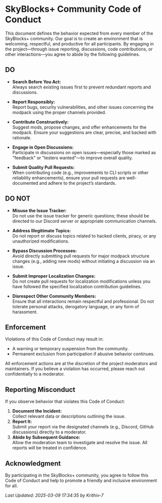 # SkyBlocks+ Community Code of Conduct

This document defines the behavior expected from every member of the SkyBlocks+ community. Our goal is to create an environment that is welcoming, respectful, and productive for all participants. By engaging in the project—through issue reporting, discussions, code contributions, or other interactions—you agree to abide by the following guidelines.

## DO

- **Search Before You Act:**  
  Always search existing issues first to prevent redundant reports and discussions.
  
- **Report Responsibly:**  
  Report bugs, security vulnerabilities, and other issues concerning the modpack using the proper channels provided.
  
- **Contribute Constructively:**  
  Suggest mods, propose changes, and offer enhancements for the modpack. Ensure your suggestions are clear, precise, and backed with rationale.
  
- **Engage in Open Discussions:**  
  Participate in discussions on open issues—especially those marked as "feedback" or "testers wanted"—to improve overall quality.
  
- **Submit Quality Pull Requests:**  
  When contributing code (e.g., improvements to CLI scripts or other reliability enhancements), ensure your pull requests are well-documented and adhere to the project’s standards.

## DO NOT

- **Misuse the Issue Tracker:**  
  Do not use the issue tracker for generic questions; these should be directed to our Discord server or appropriate communication channels.
  
- **Address Illegitimate Topics:**  
  Do not report or discuss topics related to hacked clients, piracy, or any unauthorized modifications.
  
- **Bypass Discussion Processes:**  
  Avoid directly submitting pull requests for major modpack structure changes (e.g., adding new mods) without initiating a discussion via an issue.
  
- **Submit Improper Localization Changes:**  
  Do not create pull requests for localization modifications unless you have followed the specified localization contribution guidelines.
  
- **Disrespect Other Community Members:**  
  Ensure that all interactions remain respectful and professional. Do not tolerate personal attacks, derogatory language, or any form of harassment.

## Enforcement

Violations of this Code of Conduct may result in:
- A warning or temporary suspension from the community.
- Permanent exclusion from participation if abusive behavior continues.
  
All enforcement actions are at the discretion of the project moderators and maintainers. If you believe a violation has occurred, please reach out confidentially to a moderator.

## Reporting Misconduct

If you observe behavior that violates this Code of Conduct:
1. **Document the Incident:**  
   Collect relevant data or descriptions outlining the issue.
2. **Report It:**  
   Submit your report via the designated channels (e.g., Discord, GitHub discussions) directly to a moderator.
3. **Abide by Subsequent Guidance:**  
   Allow the moderation team to investigate and resolve the issue. All reports will be treated in confidence.

## Acknowledgment

By participating in the SkyBlocks+ community, you agree to follow this Code of Conduct and help to promote a friendly and inclusive environment for all.

*Last Updated: 2025-03-09 17:34:35 by Krithiv-7*
